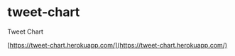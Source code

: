 # tweet-chart

Tweet Chart

[https://tweet-chart.herokuapp.com/](https://tweet-chart.herokuapp.com/)
